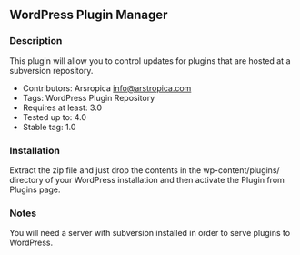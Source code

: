 ## WordPress Plugin Manager

### Description
This plugin will allow you to control updates for plugins that are hosted at a subversion repository.

- Contributors: Arsropica <info@arstropica.com> 
- Tags: WordPress Plugin Repository
- Requires at least: 3.0
- Tested up to: 4.0
- Stable tag: 1.0

### Installation
Extract the zip file and just drop the contents in the wp-content/plugins/ directory of your WordPress installation and then activate the Plugin from Plugins page.

### Notes
You will need a server with subversion installed in order to serve plugins to WordPress.